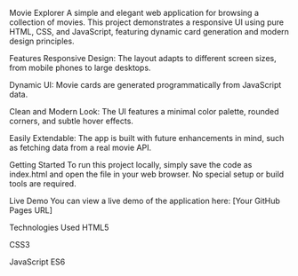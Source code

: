 Movie Explorer
A simple and elegant web application for browsing a collection of movies. This project demonstrates a responsive UI using pure HTML, CSS, and JavaScript, featuring dynamic card generation and modern design principles.

Features
Responsive Design: The layout adapts to different screen sizes, from mobile phones to large desktops.

Dynamic UI: Movie cards are generated programmatically from JavaScript data.

Clean and Modern Look: The UI features a minimal color palette, rounded corners, and subtle hover effects.

Easily Extendable: The app is built with future enhancements in mind, such as fetching data from a real movie API.

Getting Started
To run this project locally, simply save the code as index.html and open the file in your web browser. No special setup or build tools are required.

Live Demo
You can view a live demo of the application here: [Your GitHub Pages URL]

Technologies Used
HTML5

CSS3

JavaScript ES6

